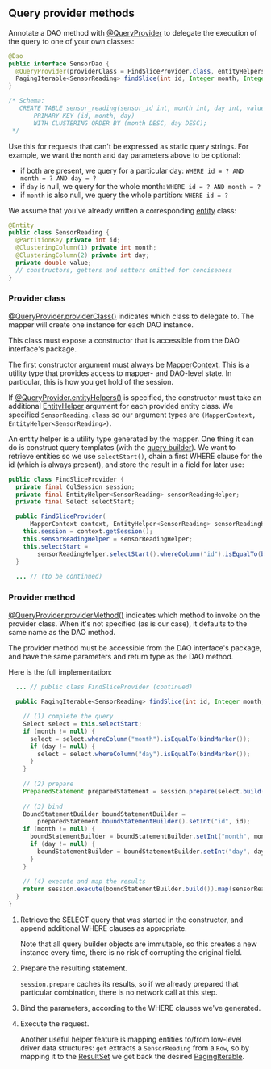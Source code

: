 ## Query provider methods

Annotate a DAO method with [@QueryProvider] to delegate the execution of the query to one of your
own classes:

```java
@Dao
public interface SensorDao {
  @QueryProvider(providerClass = FindSliceProvider.class, entityHelpers = SensorReading.class)
  PagingIterable<SensorReading> findSlice(int id, Integer month, Integer day);
}

/* Schema:
   CREATE TABLE sensor_reading(sensor_id int, month int, day int, value double,
       PRIMARY KEY (id, month, day)
       WITH CLUSTERING ORDER BY (month DESC, day DESC);
 */
```

Use this for requests that can't be expressed as static query strings. For example, we want the
`month` and `day` parameters above to be optional:

* if both are present, we query for a particular day: `WHERE id = ? AND month = ? AND day = ?`
* if `day` is null, we query for the whole month: `WHERE id = ? AND month = ?`
* if `month` is also null, we query the whole partition: `WHERE id = ?`

We assume that you've already written a corresponding [entity](../../entities/) class:

```java
@Entity
public class SensorReading {
  @PartitionKey private int id;
  @ClusteringColumn(1) private int month;
  @ClusteringColumn(2) private int day;
  private double value;
  // constructors, getters and setters omitted for conciseness
}
```

### Provider class

[@QueryProvider.providerClass()][providerClass] indicates which class to delegate to. The mapper
will create one instance for each DAO instance.

This class must expose a constructor that is accessible from the DAO interface's package.

The first constructor argument must always be [MapperContext]. This is a utility type that
provides access to mapper- and DAO-level state. In particular, this is how you get hold of the
session.

If [@QueryProvider.entityHelpers()][entityHelpers] is specified, the constructor must take an
additional [EntityHelper] argument for each provided entity class. We specified
`SensorReading.class` so our argument types are `(MapperContext, EntityHelper<SensorReading>)`.

An entity helper is a utility type generated by the mapper. One thing it can do is construct query
templates (with the [query builder](../../../query_builder/)). We want to retrieve entities so we
use `selectStart()`, chain a first WHERE clause for the id (which is always present), and store the
result in a field for later use:

```java
public class FindSliceProvider {
  private final CqlSession session;
  private final EntityHelper<SensorReading> sensorReadingHelper;
  private final Select selectStart;

  public FindSliceProvider(
      MapperContext context, EntityHelper<SensorReading> sensorReadingHelper) {
    this.session = context.getSession();
    this.sensorReadingHelper = sensorReadingHelper;
    this.selectStart =
        sensorReadingHelper.selectStart().whereColumn("id").isEqualTo(bindMarker());
  }
  
  ... // (to be continued)
```
  
### Provider method

[@QueryProvider.providerMethod()][providerMethod] indicates which method to invoke on the provider
class. When it's not specified (as is our case), it defaults to the same name as the DAO method.

The provider method must be accessible from the DAO interface's package, and have the same
parameters and return type as the DAO method.

Here is the full implementation:

```java
  ... // public class FindSliceProvider (continued)
  
  public PagingIterable<SensorReading> findSlice(int id, Integer month, Integer day) {

    // (1) complete the query
    Select select = this.selectStart;
    if (month != null) {
      select = select.whereColumn("month").isEqualTo(bindMarker());
      if (day != null) {
        select = select.whereColumn("day").isEqualTo(bindMarker());
      }
    }
    
    // (2) prepare
    PreparedStatement preparedStatement = session.prepare(select.build());
    
    // (3) bind
    BoundStatementBuilder boundStatementBuilder =
        preparedStatement.boundStatementBuilder().setInt("id", id);
    if (month != null) {
      boundStatementBuilder = boundStatementBuilder.setInt("month", month);
      if (day != null) {
        boundStatementBuilder = boundStatementBuilder.setInt("day", day);
      }
    }
    
    // (4) execute and map the results
    return session.execute(boundStatementBuilder.build()).map(sensorReadingHelper::get);
  }
}
```

1. Retrieve the SELECT query that was started in the constructor, and append additional WHERE
   clauses as appropriate.
   
    Note that all query builder objects are immutable, so this creates a new instance every time,
    there is no risk of corrupting the original field.
    
2. Prepare the resulting statement.

    `session.prepare` caches its results, so if we already prepared that particular combination,
    there is no network call at this step.
   
3. Bind the parameters, according to the WHERE clauses we've generated.

4. Execute the request.

    Another useful helper feature is mapping entities to/from low-level driver data structures:
    `get` extracts a `SensorReading` from a `Row`, so by mapping it to the [ResultSet] we get back
     the desired [PagingIterable<SensorReading>][PagingIterable].


[@QueryProvider]: https://docs.datastax.com/en/drivers/java/4.14/com/datastax/oss/driver/api/mapper/annotations/QueryProvider.html
[providerClass]:  https://docs.datastax.com/en/drivers/java/4.14/com/datastax/oss/driver/api/mapper/annotations/QueryProvider.html#providerClass--
[entityHelpers]:  https://docs.datastax.com/en/drivers/java/4.14/com/datastax/oss/driver/api/mapper/annotations/QueryProvider.html#entityHelpers--
[providerMethod]: https://docs.datastax.com/en/drivers/java/4.14/com/datastax/oss/driver/api/mapper/annotations/QueryProvider.html#providerMethod--
[MapperContext]:  https://docs.datastax.com/en/drivers/java/4.14/com/datastax/oss/driver/api/mapper/MapperContext.html
[EntityHelper]:   https://docs.datastax.com/en/drivers/java/4.14/com/datastax/oss/driver/api/mapper/EntityHelper.html
[ResultSet]:      https://docs.datastax.com/en/drivers/java/4.14/com/datastax/oss/driver/api/core/cql/ResultSet.html
[PagingIterable]: https://docs.datastax.com/en/drivers/java/4.14/com/datastax/oss/driver/api/core/PagingIterable.html

